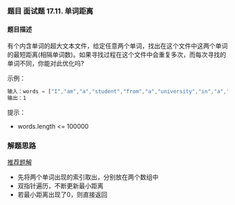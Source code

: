 ### 题目 面试题 17.11. 单词距离
#### 题目描述
有个内含单词的超大文本文件，给定任意两个单词，找出在这个文件中这两个单词的最短距离(相隔单词数)。如果寻找过程在这个文件中会重复多次，而每次寻找的单词不同，你能对此优化吗?

示例：

```js
输入：words = ["I","am","a","student","from","a","university","in","a","city"], word1 = "a", word2 = "student"
输出：1
```
提示：

- words.length <= 100000

### 解题思路
[推荐题解](https://leetcode-cn.com/problems/find-closest-lcci/solution/shuang-zhi-zhen-bian-li-suo-yin-javascri-26vh/)

- 先将两个单词出现的索引取出，分别放在两个数组中
- 双指针遍历，不断更新最小距离
- 若最小距离出现了0，则直接返回